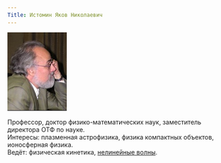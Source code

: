 ```yaml
---
Title: Истомин Яков Николаевич
---
```


![Истомин Яков Николаевич](images/IstominYaN.jpg)

Профессор, доктор физико-математических наук, заместитель директора ОТФ по науке.  
Интересы: плазменная астрофизика, физика компактных объектов, ионосферная физика.  
Ведёт: физическая кинетика, [нелинейные волны](%base_url%?study%2Fplan%2Fnonlin).

